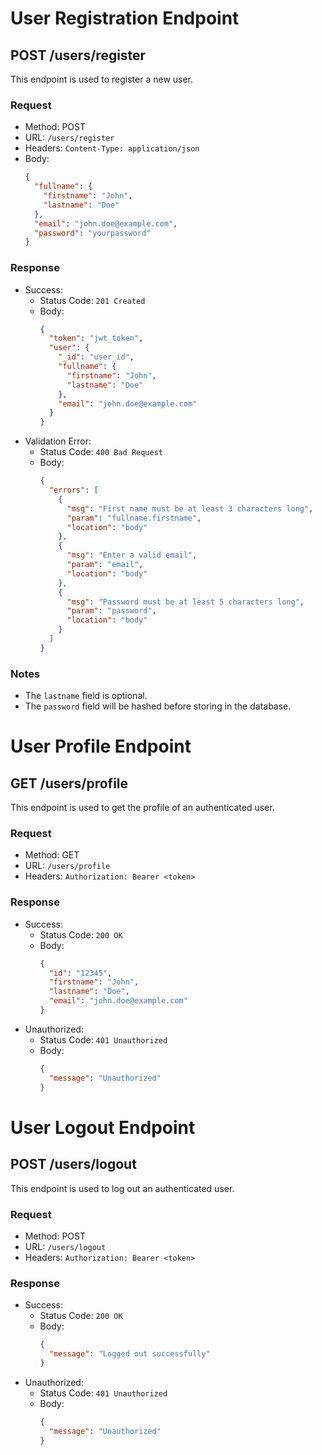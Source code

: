 # User Registration Endpoint

## POST /users/register

This endpoint is used to register a new user.

### Request

- Method: POST
- URL: `/users/register`
- Headers: `Content-Type: application/json`
- Body:
  ```json
  {
    "fullname": {
      "firstname": "John",
      "lastname": "Doe"
    },
    "email": "john.doe@example.com",
    "password": "yourpassword"
  }
  ```

### Response

- Success: 
  - Status Code: `201 Created`
  - Body:
    ```json
    {
      "token": "jwt_token",
      "user": {
        "_id": "user_id",
        "fullname": {
          "firstname": "John",
          "lastname": "Doe"
        },
        "email": "john.doe@example.com"
      }
    }
    ```
- Validation Error:
  - Status Code: `400 Bad Request`
  - Body:
    ```json
    {
      "errors": [
        {
          "msg": "First name must be at least 3 characters long",
          "param": "fullname.firstname",
          "location": "body"
        },
        {
          "msg": "Enter a valid email",
          "param": "email",
          "location": "body"
        },
        {
          "msg": "Password must be at least 5 characters long",
          "param": "password",
          "location": "body"
        }
      ]
    }
    ```

### Notes

- The `lastname` field is optional.
- The `password` field will be hashed before storing in the database.

# User Profile Endpoint

## GET /users/profile

This endpoint is used to get the profile of an authenticated user.

### Request

- Method: GET
- URL: `/users/profile`
- Headers: `Authorization: Bearer <token>`

### Response

- Success: 
  - Status Code: `200 OK`
  - Body:
    ```json
    {
      "id": "12345",
      "firstname": "John",
      "lastname": "Doe",
      "email": "john.doe@example.com"
    }
    ```
- Unauthorized:
  - Status Code: `401 Unauthorized`
  - Body:
    ```json
    {
      "message": "Unauthorized"
    }
    ```

# User Logout Endpoint

## POST /users/logout

This endpoint is used to log out an authenticated user.

### Request

- Method: POST
- URL: `/users/logout`
- Headers: `Authorization: Bearer <token>`

### Response

- Success: 
  - Status Code: `200 OK`
  - Body:
    ```json
    {
      "message": "Logged out successfully"
    }
    ```
- Unauthorized:
  - Status Code: `401 Unauthorized`
  - Body:
    ```json
    {
      "message": "Unauthorized"
    }
    ```
